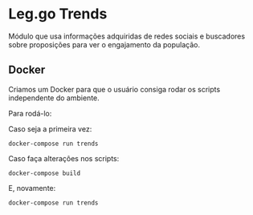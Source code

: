 # Leg.go Trends

Módulo que usa informações adquiridas de redes sociais e buscadores sobre proposições para ver o engajamento da população.

## Docker

Criamos um Docker para que o usuário consiga rodar os scripts independente do ambiente.

Para rodá-lo:

Caso seja a primeira vez:

```
docker-compose run trends
```

Caso faça alteraçôes nos scripts:

```
docker-compose build
```

E, novamente:

```
docker-compose run trends
```
